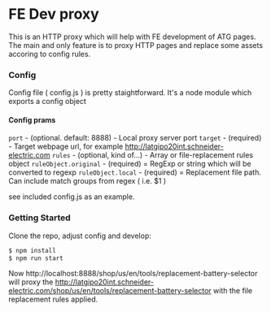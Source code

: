 # FE Dev proxy

This is an HTTP proxy which will help with FE development of ATG pages.
The main and only feature is to proxy HTTP pages and replace some assets accoring to config rules.

### Config

Config file ( config.js ) is pretty staightforward. It's a node module which exports a config object

#### Config prams

`port` - (optional. default: 8888) - Local proxy server port
`target` - (required) - Target webpage url, for example http://latgipo20int.schneider-electric.com
`rules` - (optional, kind of...) - Array or file-replacement rules object
`ruleObject.original` - (required) = RegExp or string which will be converted to regexp
`ruleObject.local` - (required) = Replacement file path. Can include match groups from regex ( i.e. \$1 )

see included config.js as an example.

### Getting Started

Clone the repo, adjust config and develop:

```bash
$ npm install
$ npm run start
```

Now http://localhost:8888/shop/us/en/tools/replacement-battery-selector
will proxy the http://latgipo20int.schneider-electric.com/shop/us/en/tools/replacement-battery-selector
with the file replacement rules applied.
